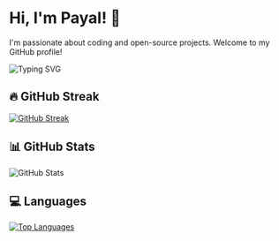 # Hi, I'm Payal! 👋

I'm passionate about coding and open-source projects. Welcome to my GitHub profile!

![Typing SVG](https://readme-typing-svg.herokuapp.com?font=Fira+Code&color=F70000&size=24&duration=4000&pause=1000&lines=Passionate+about+Coding!;Software+Developer)

## 🔥 GitHub Streak
[![GitHub Streak](https://streak-stats.demolab.com?user=PayalLakra&theme=default&hide_border=true)](https://git.io/streak-stats)

## 📊 GitHub Stats
![GitHub Stats](https://github-readme-stats.vercel.app/api?username=PayalLakra&show_icons=true&theme=default&hide_border=true)

## 💻 Languages
[![Top Languages](https://github-readme-stats.vercel.app/api/top-langs/?username=PayalLakra&layout=compact&theme=default&hide_border=true)](https://github.com/PayalLakra/github-readme-stats)



